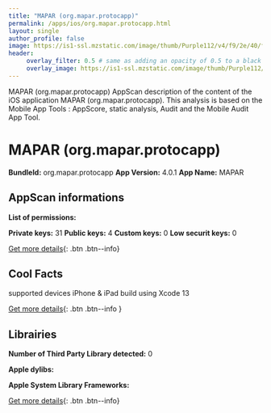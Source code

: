 ```yaml
---
title: "MAPAR (org.mapar.protocapp)"
permalink: /apps/ios/org.mapar.protocapp.html
layout: single
author_profile: false
image: https://is1-ssl.mzstatic.com/image/thumb/Purple112/v4/f9/2e/40/f92e40b6-c398-15e2-3e6b-adb20d75ff99/AppIcon-1x_U007emarketing-0-6-0-0-85-220.png/512x512bb.jpg
header: 
     overlay_filter: 0.5 # same as adding an opacity of 0.5 to a black background
     overlay_image: https://is1-ssl.mzstatic.com/image/thumb/Purple112/v4/f9/2e/40/f92e40b6-c398-15e2-3e6b-adb20d75ff99/AppIcon-1x_U007emarketing-0-6-0-0-85-220.png/512x512bb.jpg
---
```

MAPAR (org.mapar.protocapp) AppScan description of the content of the iOS application MAPAR (org.mapar.protocapp). This analysis is based on the Mobile App Tools : AppScore, static analysis, Audit and the Mobile Audit App Tool.

# MAPAR (org.mapar.protocapp)

**BundleId:** org.mapar.protocapp
**App Version:** 4.0.1
**App Name:** MAPAR


## AppScan informations 

**List of permissions:** 
  
  
**Private keys:** 31
**Public keys:** 4
**Custom keys:** 0
**Low securit keys:** 0
  
[Get more details](/pricing.html){: .btn .btn--info}

## Cool Facts

supported devices iPhone & iPad
build using Xcode 13
  
[Get more details](/pricing.html){: .btn .btn--info }

## Librairies 
**Number of Third Party Library detected:** 0


**Apple dylibs:**


**Apple System Library Frameworks:**


  
[Get more details](/pricing.html){: .btn .btn--info}

